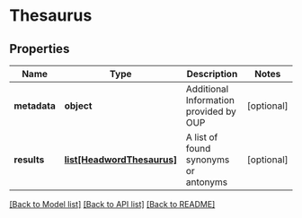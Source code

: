 # Thesaurus

## Properties
Name | Type | Description | Notes
------------ | ------------- | ------------- | -------------
**metadata** | **object** | Additional Information provided by OUP | [optional] 
**results** | [**list[HeadwordThesaurus]**](HeadwordThesaurus.md) | A list of found synonyms or antonyms | [optional] 

[[Back to Model list]](../README.md#documentation-for-models) [[Back to API list]](../README.md#documentation-for-api-endpoints) [[Back to README]](../README.md)


